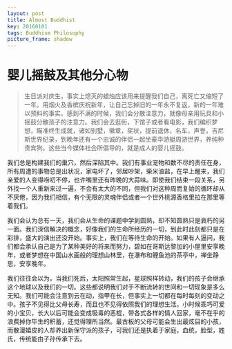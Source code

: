 ```yaml
---
layout: post
title: Almost Buddhist
key: 20160101
tags: Buddhism Philosophy
picture_frame: shadow
---
```


# 婴儿摇鼓及其他分心物

> 生日派对庆生，事实上熄灭的蜡烛应该用来提醒我们自己，离死亡又缩短了一年。用烟火及香槟庆祝新年，让自己忘掉旧的一年永不复返，新的一年难以预料的事实。感到不满的时候，我们会分散注意力，就像母亲用玩具和小摇鼓分散孩子的注意力。我们会去逛街，下馆子或者看电影，我们编织梦想，瞄准终生成就，诸如别墅，徽章，奖状，提前退休，名车，声誉，吉尼斯世界纪录，到晚年还有一个忠诚的伴侣一起坐豪华游艇周游世界，养纯种贵宾狗。这些当今媒体社会所倡导的，就是成人的婴儿摇鼓。
<!--more-->

我们总是构建我们的巢穴，然后深陷其中。我们有事业宠物和数不尽的责任在身，所有周遭的事物总是出状况，家电坏了，邻居吵架，柴米油盐，在早上醒来，我们亲爱的人变得唠叨不停，也许嘴里还有昨晚的大蒜味。即使我们结束一段关系，另外找一个人重新来过一遍，不会有太大的不同，但我们对这种周而复始的循环却从不厌倦，因为我们相信，有个无限的灵魂伴侣或者一个世外桃源香格里拉在那里等着我们。

我们会认为总有一天，我们会从生命的课题中学到圆熟，却不知圆熟只是衰朽的另一面。我们深信解决的概念，好像我们的生命所经历的一切，到此时此刻都只是在彩排，盛大的演出还没开始。事实上，我们在等待生命的开始。如果有人逼问，我们都会承认自己是为了某种美好的将来而努力，碧如在哥斯达黎加的小屋里安享晚年，或者梦想在中国山水画般的理想山林里，在瀑布和鲤鱼池的茶亭中，禅坐静思，安享晚年。

我们往往会以为，当我们死后，太阳照常生起，星球照样转动，我们的孩子会继承这个地球以及我们的一切。这些都说明我们对于不断流转的世间和一切现象是多么无知。我们可能会注意到云在动，指甲在长，但事实上一切都在每时每刻的变动之中。孩子不见得比父母长寿，而且也不见得依照我们的理想生活。小时候乖巧可爱的小宝贝，长大以后可能会变成吸毒的恶棍，带各式各样的情人回家，毫不在乎的浪费掉你毕生的积蓄，还觉得理所当然。最古板的父母可能会生出最炫目的小孩，而散漫嬉皮的人却养出新保守派的孩子，可我们还是执着于家庭，血统，脸型，姓氏，传统能由子孙传承下去。

